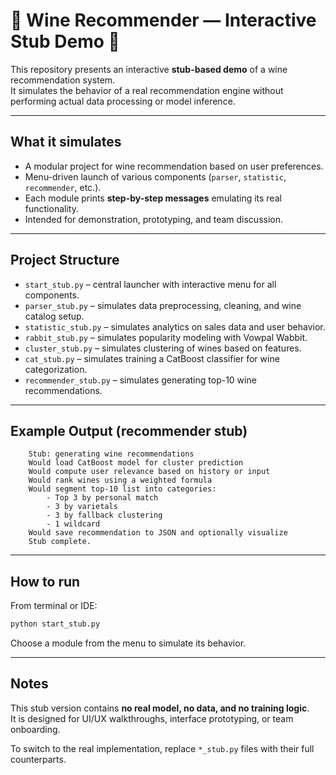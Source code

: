 # 🧪 Wine Recommender — Interactive Stub Demo 🍷

This repository presents an interactive **stub-based demo** of a wine recommendation system.  
It simulates the behavior of a real recommendation engine without performing actual data processing or model inference.

---

## What it simulates

- A modular project for wine recommendation based on user preferences.
- Menu-driven launch of various components (`parser`, `statistic`, `recommender`, etc.).
- Each module prints **step-by-step messages** emulating its real functionality.
- Intended for demonstration, prototyping, and team discussion.

---

## Project Structure

- `start_stub.py` – central launcher with interactive menu for all components.
- `parser_stub.py` – simulates data preprocessing, cleaning, and wine catalog setup.
- `statistic_stub.py` – simulates analytics on sales data and user behavior.
- `rabbit_stub.py` – simulates popularity modeling with Vowpal Wabbit.
- `cluster_stub.py` – simulates clustering of wines based on features.
- `cat_stub.py` – simulates training a CatBoost classifier for wine categorization.
- `recommender_stub.py` – simulates generating top-10 wine recommendations.

---

## Example Output (recommender stub)

```
    Stub: generating wine recommendations
    Would load CatBoost model for cluster prediction
    Would compute user relevance based on history or input
    Would rank wines using a weighted formula
    Would segment top-10 list into categories:
        - Top 3 by personal match
        - 3 by varietals
        - 3 by fallback clustering
        - 1 wildcard
    Would save recommendation to JSON and optionally visualize
    Stub complete.
```

---

## How to run

From terminal or IDE:

```bash
python start_stub.py
```

Choose a module from the menu to simulate its behavior.

---

## Notes

This stub version contains **no real model, no data, and no training logic**.  
It is designed for UI/UX walkthroughs, interface prototyping, or team onboarding.

To switch to the real implementation, replace `*_stub.py` files with their full counterparts.